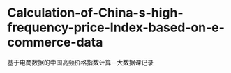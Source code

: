 # Calculation-of-China-s-high-frequency-price-Index-based-on-e-commerce-data
基于电商数据的中国高频价格指数计算--大数据课记录
